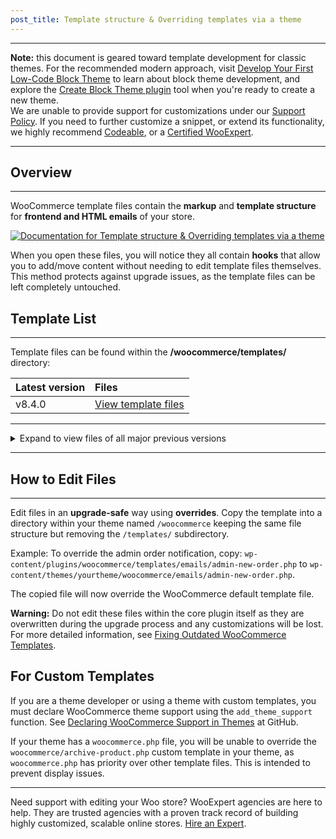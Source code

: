 ```yaml
---
post_title: Template structure & Overriding templates via a theme
---
```


---

**Note:** this document is geared toward template development for classic themes. For the recommended modern approach,
visit [Develop Your First Low-Code Block Theme](https://learn.wordpress.org/course/develop-your-first-low-code-block-theme/)
to learn about block theme development, and explore
the [Create Block Theme plugin](https://wordpress.org/plugins/create-block-theme/) tool when you're ready to create a
new theme.  
We are unable to provide support for customizations under our [Support Policy](http://woo.com/support-policy/). If you
need to further customize a snippet, or extend its functionality, we highly
recommend [Codeable](https://codeable.io/?ref=z4Hnp), or a [Certified WooExpert](https://woo.com/experts/).

---

## Overview

---

WooCommerce template files contain the **markup** and **template structure** for **frontend and HTML emails** of your
store.

[![Documentation for Template structure & Overriding templates via a theme](https://embed-ssl.wistia.com/deliveries/a2f57c5896505b39952aa8411a474066.jpg?image_play_button_size=2x&amp;image_crop_resized=960x540&amp;image_play_button=1&amp;image_play_button_color=694397e0)](https://woo.com/document/template-structure/?wvideo=8mvl4bro0g)

When you open these files, you will notice they all contain **hooks** that allow you to add/move content without needing
to edit template files themselves. This method protects against upgrade issues, as the template files can be left
completely untouched.

## Template List

---

Template files can be found within the **/woocommerce/templates/** directory:

| Latest version | Files                                                                                                      |
|:---------------|:-----------------------------------------------------------------------------------------------------------|
| v8.4.0         | [View template files](https://github.com/woocommerce/woocommerce/tree/8.4.0/plugins/woocommerce/templates) |

---

<details>
<summary>Expand to view files of all major previous versions</summary>

| Version | Files                                                                                                      |
|---------|------------------------------------------------------------------------------------------------------------|
| v8.3.0  | [View template files](https://github.com/woocommerce/woocommerce/tree/8.3.0/plugins/woocommerce/templates) |
| v8.2.0  | [View template files](https://github.com/woocommerce/woocommerce/tree/8.2.0/plugins/woocommerce/templates) |
| v.8.1.0 | [View template files](https://github.com/woocommerce/woocommerce/tree/8.1.0/plugins/woocommerce/templates) |
| v8.0.0  | [View template files](https://github.com/woocommerce/woocommerce/tree/8.0.0/plugins/woocommerce/templates) |
| v7.9.0  | [View template files](https://github.com/woocommerce/woocommerce/tree/7.9.0/plugins/woocommerce/templates) |
| v7.8.0  | [View template files](https://github.com/woocommerce/woocommerce/tree/7.8.0/plugins/woocommerce/templates) |
| v7.7.0  | [View template files](https://github.com/woocommerce/woocommerce/tree/7.7.0/plugins/woocommerce/templates) |
| v7.6.0  | [View template files](https://github.com/woocommerce/woocommerce/tree/7.6.0/plugins/woocommerce/templates) |
| v7.5.0  | [View template files](https://github.com/woocommerce/woocommerce/tree/7.5.0/plugins/woocommerce/templates) |
| v7.4.0  | [View template files](https://github.com/woocommerce/woocommerce/tree/7.4.0/plugins/woocommerce/templates) |
| v7.3.0  | [View template files](https://github.com/woocommerce/woocommerce/tree/7.3.0/plugins/woocommerce/templates) |
| v7.2.0  | [View template files](https://github.com/woocommerce/woocommerce/tree/7.2.0/plugins/woocommerce/templates) |
| v7.1.0  | [View template files](https://github.com/woocommerce/woocommerce/tree/7.1.0/plugins/woocommerce/templates) |
| v7.0.0  | [View template files](https://github.com/woocommerce/woocommerce/tree/7.0.0/plugins/woocommerce/templates) |
| v6.9.0  | [View template files](https://github.com/woocommerce/woocommerce/tree/6.9.0/plugins/woocommerce/templates) |
| v6.8.0  | [View template files](https://github.com/woocommerce/woocommerce/tree/6.8.0/plugins/woocommerce/templates) |
| v6.7.0  | [View template files](https://github.com/woocommerce/woocommerce/tree/6.7.0/plugins/woocommerce/templates) |
| v6.6.0  | [View template files](https://github.com/woocommerce/woocommerce/tree/6.6.0/plugins/woocommerce/templates) |
| v6.5.0  | [View template files](https://github.com/woocommerce/woocommerce/tree/6.5.0/plugins/woocommerce/templates) |
| v6.4.0  | [View template files](https://github.com/woocommerce/woocommerce/tree/6.4.0/plugins/woocommerce/templates) |
| v6.3.0  | [View template files](https://github.com/woocommerce/woocommerce/tree/6.3.0/plugins/woocommerce/templates) |
| v6.2.0  | [View template files](https://github.com/woocommerce/woocommerce/tree/6.2.0/plugins/woocommerce/templates) |
| v6.1.0  | [View template files](https://github.com/woocommerce/woocommerce/tree/6.1.0/plugins/woocommerce/templates) |
| v6.0.0  | [View template files](https://github.com/woocommerce/woocommerce/tree/6.0.0/plugins/woocommerce/templates) |
| v5.9.0  | [View template files](https://github.com/woocommerce/woocommerce/tree/5.9.0/templates)                     |
| v5.8.0  | [View template files](https://github.com/woocommerce/woocommerce/tree/5.8.0/templates)                     |
| v5.7.0  | [View template files](https://github.com/woocommerce/woocommerce/tree/5.7.0/templates)                     |
| v5.6.0  | [View template files](https://github.com/woocommerce/woocommerce/tree/5.6.0/templates)                     |
| v5.5.0  | [View template files](https://github.com/woocommerce/woocommerce/tree/5.5.0/templates)                     |
| v5.4.0  | [View template files](https://github.com/woocommerce/woocommerce/tree/5.4.0/templates)                     |
| v5.3.0  | [View template files](https://github.com/woocommerce/woocommerce/tree/5.3.0/templates)                     |
| v5.2.0  | [View template files](https://github.com/woocommerce/woocommerce/tree/5.2.0/templates)                     |
| v5.1.0  | [View template files](https://github.com/woocommerce/woocommerce/tree/5.1.0/templates)                     |
| v5.0.0  | [View template files](https://github.com/woocommerce/woocommerce/tree/5.0.0/templates)                     |
| v4.9.0  | [View template files](https://github.com/woocommerce/woocommerce/tree/4.9.0/templates)                     |
| v4.8.0  | [View template files](https://github.com/woocommerce/woocommerce/tree/4.8.0/templates)                     |
| v4.7.0  | [View template files](https://github.com/woocommerce/woocommerce/tree/4.7.0/templates)                     |
| v4.6.0  | [View template files](https://github.com/woocommerce/woocommerce/tree/4.6.0/templates)                     |
| v4.5.0  | [View template files](https://github.com/woocommerce/woocommerce/tree/4.5.0/templates)                     |
| v4.4.0  | [View template files](https://github.com/woocommerce/woocommerce/tree/4.4.0/templates)                     |
| v4.3.0  | [View template files](https://github.com/woocommerce/woocommerce/tree/4.3.0/templates)                     |
| v4.2.0  | [View template files](https://github.com/woocommerce/woocommerce/tree/4.2.0/templates)                     |
| v4.1.0  | [View template files](https://github.com/woocommerce/woocommerce/tree/4.1.0/templates)                     |
| v4.0.0  | [View template files](https://github.com/woocommerce/woocommerce/tree/4.0.0/templates)                     |
| v3.9.0  | [View template files](https://github.com/woocommerce/woocommerce/tree/3.9.0/templates)                     |
| v3.8.0  | [View template files](https://github.com/woocommerce/woocommerce/tree/3.8.0/templates)                     |
| v3.7.0  | [View template files](https://github.com/woocommerce/woocommerce/tree/3.9.0/templates)                     |
| v3.6.0  | [View template files](https://github.com/woocommerce/woocommerce/tree/3.6.0/templates)                     |
| v3.5.0  | [View template files](https://github.com/woocommerce/woocommerce/tree/3.5.0/templates)                     |
| v3.4.0  | [View template files](https://github.com/woocommerce/woocommerce/tree/3.4.0/templates)                     |
| v3.3.0  | [View template files](https://github.com/woocommerce/woocommerce/tree/3.3.0/templates)                     |
| v3.2.0  | [View template files](https://github.com/woocommerce/woocommerce/tree/3.2.0/templates)                     |
| v3.1.0  | [View template files](https://github.com/woocommerce/woocommerce/tree/3.1.0/templates)                     |
| v3.0.0  | [View template files](https://github.com/woocommerce/woocommerce/tree/3.0.0/templates)                     |
| v2.6.0  | [View template files](https://github.com/woocommerce/woocommerce/tree/2.6.0/templates)                     |

</details>

---

## How to Edit Files

---

Edit files in an **upgrade-safe** way using **overrides**. Copy the template into a directory within your theme named `/woocommerce` keeping the same file structure but removing the `/templates/` subdirectory.

Example: To override the admin order notification, copy: `wp-content/plugins/woocommerce/templates/emails/admin-new-order.php` to `wp-content/themes/yourtheme/woocommerce/emails/admin-new-order.php`.

The copied file will now override the WooCommerce default template file.

**Warning:** Do not edit these files within the core plugin itself as they are overwritten during the upgrade process and any customizations will be lost. For more detailed information, see [Fixing Outdated WooCommerce Templates](https://woo.com/document/fix-outdated-templates-woocommerce/).

## For Custom Templates

If you are a theme developer or using a theme with custom templates, you must declare WooCommerce theme support using the `add_theme_support` function. See [Declaring WooCommerce Support in Themes](https://github.com/woocommerce/woocommerce/wiki/Declaring-WooCommerce-support-in-themes) at GitHub.

If your theme has a `woocommerce.php` file, you will be unable to override the `woocommerce/archive-product.php` custom template in your theme, as `woocommerce.php` has priority over other template files. This is intended to prevent display issues.

---

Need support with editing your Woo store? WooExpert agencies are here to help. They are trusted agencies with a proven track record of building highly customized, scalable online stores.
[Hire an Expert](https://woo.com/customizations/).
